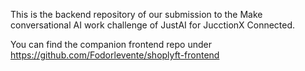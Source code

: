 This is the backend repository of our submission to the Make conversational AI work challenge of JustAI for JucctionX Connected.

You can find the companion frontend repo under https://github.com/Fodorlevente/shoplyft-frontend
